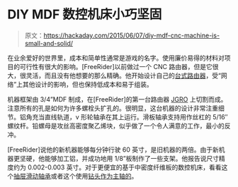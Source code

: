 # DIY MDF 数控机床小巧坚固

> 原文：<https://hackaday.com/2015/06/07/diy-mdf-cnc-machine-is-small-and-solid/>

在业余爱好的世界里，成本和简单性通常是游戏的名字。使用廉价易得的材料对项目的可行性有很大的影响。[FreeRider]以前做过一个 CNC 路由器，但是它很大，很灵活，而且没有他想要的那么精确。他开始设计自己的[台式路由器](http://www.cnczone.com/forums/cnc-wood-router-project-log/118233-cnc-forum.html)，受“网络”上其他设计的影响，但也保持低成本和易于组装。

机器框架由 3/4”MDF 制成，在[FreeRider]的第一台路由器 [JGRO](http://www.cncroutersource.com/cnc-router-plans.html) 上切割而成。注意所有的孔是如何为许多螺栓头扩孔的。很明显，这台机器的设计非常注重细节。铝角充当直线轨道，v 形轮轴承在其上运行。滑板轴承支持用作丝杠的 5/16″螺纹杆。铅螺母是攻丝高密度聚乙烯块，似乎做了一个令人满意的工作，最小的反冲。

[FreeRider]说他的新机器能够每分钟行驶 60 英寸，是旧机器的两倍。由于新机器更坚硬，他能够加工铝，并成功地用 1/8”板制作了一些支架。他报告说尺寸精度约为 0.002-0.003 英寸。对于更便宜的基于中密度纤维板的数控机床，看看这个[抽屉滑动轴承](http://hackaday.com/2011/11/11/150-cnc-mill-is-a-tad-slow-but-very-solid/)或者这个使用[钻头作为主轴的](http://hackaday.com/2009/12/29/cnc-project-roundup/)。